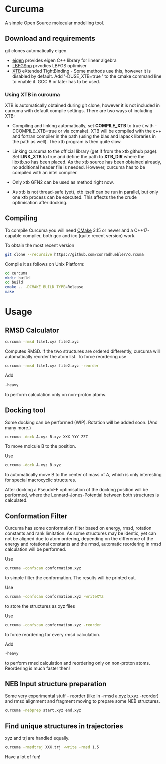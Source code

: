 # Curcuma

A simple Open Source molecular modelling tool.

## Download and requirements
git clones automatically eigen.
- [eigen](https://gitlab.com/libeigen/eigen) provides eigen C++ library for linear algebra
- [LBFGSpp](https://github.com/yixuan/LBFGSpp/) prvodies LBFGS optimiser
- [XTB](https://github.com/grimme-lab/xtb) eXtended TightBinding - Some methods use this, however it is disabled by default. Add '-DUSE_XTB=true ' to the cmake command line to enable it. GCC 8 or later has to be used.

### Using XTB in curcuma
XTB is automatically obtained during git clone, however it is not included in curcuma with default compile settings. There are two ways of including XTB:
- Compiling and linking automatically, set **COMPILE_XTB** to true ( with -DCOMPILE_XTB=true or via ccmake). XTB will be compiled with the c++ and fortran compiler in the path (using the blas and lapack libraries in the path as well). The xtb program is then quite slow.
- Linking curcuma to the official library (get if from the xtb github page). Set **LINK_XTB** to true and define the path to **XTB_DIR** where the libxtb.so has been placed. As the xtb source has been obtained already, no additional header file is needed. However, curcuma has to be compiled with an intel compiler.

- Only xtb GFN2 can be used as method right now.
- As xtb is not thread-safe (yet), xtb itself can be run in parallel, but only one xtb process can be executed. This affects the the crude optimisation after docking.

## Compiling
To compile Curcuma you will need [CMake](https://cmake.org/download/) 3.15 or newer and a C++17-capable compiler, both gcc and icc (quite recent version) work.

To obtain the most recent version
```sh
git clone --recursive https://github.com/conradhuebler/curcuma
```

Compile it as follows on Unix Platform:
```sh
cd curcuma 
mkdir build
cd build
cmake .. -DCMAKE_BUILD_TYPE=Release
make
```

# Usage

## RMSD Calculator
```sh
curcuma -rmsd file1.xyz file2.xyz
```
Computes RMSD. If the two structures are ordered differently, curcuma will automatically reorder the atom list. To force reordering use
```sh
curcuma -rmsd file1.xyz file2.xyz -reorder
```

Add
```sh
-heavy
```
to perform calculation only on non-proton atoms.

## Docking tool
Some docking can be performed (WIP). Rotation will be added soon. (And many more.)

```sh
curcuma -dock A.xyz B.xyz XXX YYY ZZZ
```
To move molcule B to the position.

Use
```sh
curcuma -dock A.xyz B.xyz
```
to automatically move B to the center of mass of A, which is only interesting for special macrocyclic structures.

After docking a PseudoFF optimisation of the docking position will be performed, where the Lennard-Jones-Potential between both structures is calculated.

## Conformation Filter
Curcuma has some conformation filter based on energy, rmsd, rotation constants and rank limitation. As some structures may be identic, yet can not be aligned due to atom ordering, depending on the difference of the energy and rotational constants and the rmsd, automatic reordering in rmsd calculation will be performed.

Use
```sh
curcuma -confscan conformation.xyz
```
to simple filter the conformation. The results will be printed out.

Use
```sh
curcuma -confscan conformation.xyz -writeXYZ
```
to store the structures as xyz files

Use
```sh
curcuma -confscan conformation.xyz -reorder
```
to force reordering for every rmsd calculation.

Add
```sh
-heavy
```
to perform rmsd calculation and reordering only on non-proton atoms. Reordering is much faster then!


## NEB Input structure preparation
Some very experimental stuff - reorder (like in -rmsd a.xyz b.xyz -reorder) and rmsd alignment and fragment moving to prepare some NEB structures.

```sh
curcuma -nebprep start.xyz end.xyz
```

## Find unique structures in trajectories
xyz and trj are handled equally.
```sh
curcuma -rmsdtraj XXX.trj -write -rmsd 1.5
```


Have a lot of fun!
